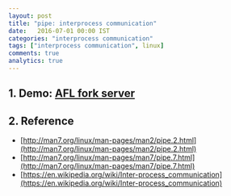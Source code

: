 ```yaml
---
layout: post
title: "pipe: interprocess communication"
date:   2016-07-01 00:00 IST
categories: "interprocess communication"
tags: ["interprocess communication", linux]
comments: true
analytics: true
---
```


<span/>

## 1. Demo: [AFL fork server](https://github.com/loverszhaokai/Demo/tree/master/afl_fuzz_server)


## 2. Reference

* [http://man7.org/linux/man-pages/man2/pipe.2.html](http://man7.org/linux/man-pages/man2/pipe.2.html)
* [http://man7.org/linux/man-pages/man7/pipe.7.html](http://man7.org/linux/man-pages/man7/pipe.7.html)
* [https://en.wikipedia.org/wiki/Inter-process_communication](https://en.wikipedia.org/wiki/Inter-process_communication)

